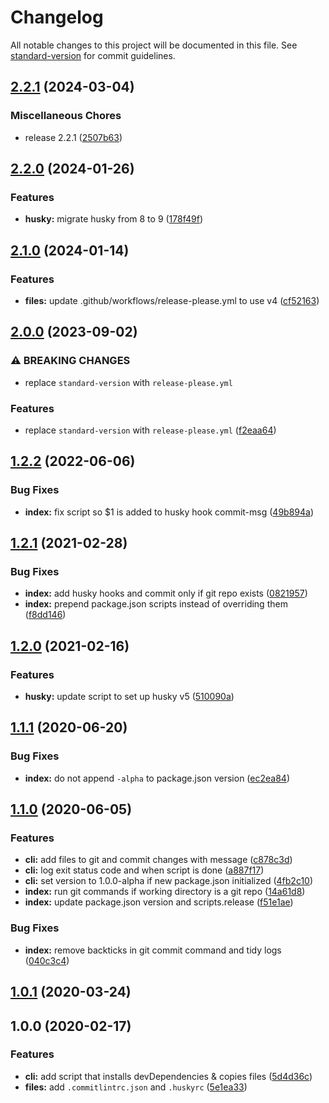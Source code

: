 # Changelog

All notable changes to this project will be documented in this file. See [standard-version](https://github.com/conventional-changelog/standard-version) for commit guidelines.

## [2.2.1](https://github.com/remarkablemark/conventional-release-setup/compare/v2.2.0...v2.2.1) (2024-03-04)


### Miscellaneous Chores

* release 2.2.1 ([2507b63](https://github.com/remarkablemark/conventional-release-setup/commit/2507b63b42ff51f92647102e63cdbecaf12cbd78))

## [2.2.0](https://github.com/remarkablemark/conventional-release-setup/compare/v2.1.0...v2.2.0) (2024-01-26)


### Features

* **husky:** migrate husky from 8 to 9 ([178f49f](https://github.com/remarkablemark/conventional-release-setup/commit/178f49f5cc3a35f95ed9c7a5553bd3c50276b3ec))

## [2.1.0](https://github.com/remarkablemark/conventional-release-setup/compare/v2.0.0...v2.1.0) (2024-01-14)


### Features

* **files:** update .github/workflows/release-please.yml to use v4 ([cf52163](https://github.com/remarkablemark/conventional-release-setup/commit/cf521636b3b1f3f641f9737f57fee541ac517eba))

## [2.0.0](https://github.com/remarkablemark/conventional-release-setup/compare/v1.2.2...v2.0.0) (2023-09-02)


### ⚠ BREAKING CHANGES

* replace `standard-version` with `release-please.yml`

### Features

* replace `standard-version` with `release-please.yml` ([f2eaa64](https://github.com/remarkablemark/conventional-release-setup/commit/f2eaa645ffbfa3611cd742f9c5c49f6c41bbdc02))

## [1.2.2](https://github.com/remarkablemark/conventional-release-setup/compare/v1.2.1...v1.2.2) (2022-06-06)

### Bug Fixes

- **index:** fix script so $1 is added to husky hook commit-msg ([49b894a](https://github.com/remarkablemark/conventional-release-setup/commit/49b894abeacb5509c1ac857d76ae87996875a4ce))

## [1.2.1](https://github.com/remarkablemark/conventional-release-setup/compare/v1.2.0...v1.2.1) (2021-02-28)

### Bug Fixes

- **index:** add husky hooks and commit only if git repo exists ([0821957](https://github.com/remarkablemark/conventional-release-setup/commit/082195750a233460099e6f99f4dfade5915533ac))
- **index:** prepend package.json scripts instead of overriding them ([f8dd146](https://github.com/remarkablemark/conventional-release-setup/commit/f8dd146aabd31e22930bbc2965f2bf05d25043d6))

## [1.2.0](https://github.com/remarkablemark/conventional-release-setup/compare/v1.1.1...v1.2.0) (2021-02-16)

### Features

- **husky:** update script to set up husky v5 ([510090a](https://github.com/remarkablemark/conventional-release-setup/commit/510090aac7e94ba7b1d98d44193639947fa83fbc))

## [1.1.1](https://github.com/remarkablemark/conventional-release-setup/compare/v1.1.0...v1.1.1) (2020-06-20)

### Bug Fixes

- **index:** do not append `-alpha` to package.json version ([ec2ea84](https://github.com/remarkablemark/conventional-release-setup/commit/ec2ea84bd1dc35dd5c03083d84a4318a3b2738e4))

## [1.1.0](https://github.com/remarkablemark/conventional-release-setup/compare/v1.0.1...v1.1.0) (2020-06-05)

### Features

- **cli:** add files to git and commit changes with message ([c878c3d](https://github.com/remarkablemark/conventional-release-setup/commit/c878c3d918d47b3e3f33b4eb9886d54d269754ed))
- **cli:** log exit status code and when script is done ([a887f17](https://github.com/remarkablemark/conventional-release-setup/commit/a887f1728430e0e6effc45eed0204910ea1cbc11))
- **cli:** set version to 1.0.0-alpha if new package.json initialized ([4fb2c10](https://github.com/remarkablemark/conventional-release-setup/commit/4fb2c108253cb5cfa07a34f68b82fcc634b5d4e9))
- **index:** run git commands if working directory is a git repo ([14a61d8](https://github.com/remarkablemark/conventional-release-setup/commit/14a61d89615dbf6da17d42ff88592e0d45af61d2))
- **index:** update package.json version and scripts.release ([f51e1ae](https://github.com/remarkablemark/conventional-release-setup/commit/f51e1ae9b11066def68c2c90a1800351c4c5b261))

### Bug Fixes

- **index:** remove backticks in git commit command and tidy logs ([040c3c4](https://github.com/remarkablemark/conventional-release-setup/commit/040c3c4588e8cbdabffb31240629dc4540848eef))

## [1.0.1](https://github.com/remarkablemark/conventional-release-setup/compare/v1.0.0...v1.0.1) (2020-03-24)

## 1.0.0 (2020-02-17)

### Features

- **cli:** add script that installs devDependencies & copies files ([5d4d36c](https://github.com/remarkablemark/conventional-release-setup/commit/5d4d36cafa4b94a87d616eeb9603a807daf30260))
- **files:** add `.commitlintrc.json` and `.huskyrc` ([5e1ea33](https://github.com/remarkablemark/conventional-release-setup/commit/5e1ea33794b01fa82e42e5520e7bb17a77da2e98))
